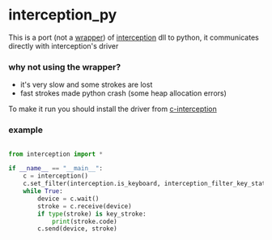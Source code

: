 # interception_py
This is a port (not a [wrapper][wrp]) of [interception][c_ception] dll to python, it communicates directly with interception's driver

### why not using the wrapper?
* it's very slow and some strokes are lost
* fast strokes made python crash (some heap allocation errors)

To make it run you should install the driver from [c-interception][c_ception]

### example

```py

from interception import *

if __name__ == "__main__":
    c = interception()
    c.set_filter(interception.is_keyboard, interception_filter_key_state.INTERCEPTION_FILTER_KEY_UP.frames_left)
    while True:
        device = c.wait()
        stroke = c.receive(device)
        if type(stroke) is key_stroke:
            print(stroke.code)
        c.send(device, stroke)
```


[wrp]: https://github.com/cobrce/interception_wrapper
[c_ception]: https://github.com/oblitum/Interception
